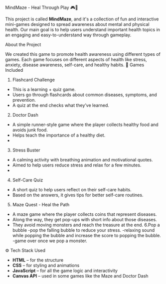  MindMaze - Heal Through Play 🎮🧠

This project is called **MindMaze**, and it's a collection of fun and interactive mini-games designed to spread awareness about mental and physical health. Our main goal is to help users understand important health topics in an engaging and easy-to-understand way through gameplay.

 About the Project

We created this game to promote health awareness using different types of games. Each game focuses on different aspects of health like stress, anxiety, disease awareness, self-care, and healthy habits.
 🧩 Games Included

 1. Flashcard Challenge
- This is a learning + quiz game.
- Users go through flashcards about common diseases, symptoms, and prevention.
- A quiz at the end checks what they’ve learned.

 2. Doctor Dash
- A simple runner-style game where the player collects healthy food and avoids junk food.
- Helps teach the importance of a healthy diet.
- 
 3. Stress Buster
- A calming activity with breathing animation and motivational quotes.
- Aimed to help users reduce stress and relax for a few minutes.
- 
 4. Self-Care Quiz
- A short quiz to help users reflect on their self-care habits.
- Based on the answers, it gives tips for better self-care routines.

 5. Maze Quest - Heal the Path
- A maze game where the player collects coins that represent diseases.
- Along the way, they get pop-ups with short info about those diseases.
- They avoid moving monsters and reach the treasure at the end.
6.Pop a bubble
  -pop the falling bubble to reduce your stress.
  -relaxing sound while popping the bubble and increase the score to popping the bubble.
  -game over once we pop a monster.

 ⚙️ Tech Stack Used

- **HTML** – for the structure
- **CSS** – for styling and animations
- **JavaScript** – for all the game logic and interactivity
- **Canvas API** – used in some games like the Maze and Doctor Dash

